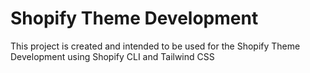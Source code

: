 # Shopify Theme Development

This project is created and intended to be used for the Shopify Theme Development using Shopify CLI and Tailwind CSS


